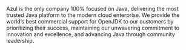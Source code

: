 Azul is the only company 100% focused on Java, delivering the most trusted Java platform to the modern 
cloud enterprise. We provide the world’s best commercial support for OpenJDK to our customers by 
prioritizing their success, maintaining our unwavering commitment to innovation and excellence, and 
advancing Java through community leadership. 